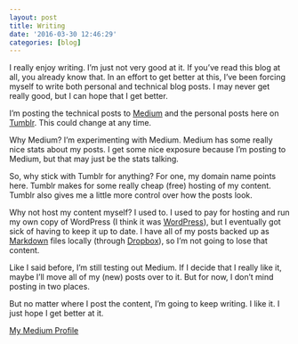 ```yaml
---
layout: post
title: Writing
date: '2016-03-30 12:46:29'
categories: [blog]
---
```


I really enjoy writing. I’m just not very good at it. If you’ve read this blog at all, you already know that. In an effort to get better at this, I’ve been forcing myself to write both personal and technical blog posts. I may never get really good, but I can hope that I get better.

I’m posting the technical posts to [Medium](https://medium.com/) and the personal posts here on [Tumblr](https://www.tumblr.com/). This could change at any time.

Why Medium? I’m experimenting with Medium. Medium has some really nice stats about my posts. I get some nice exposure because I’m posting to Medium, but that may just be the stats talking.

So, why stick with Tumblr for anything? For one, my domain name points here. Tumblr makes for some really cheap (free) hosting of my content. Tumblr also gives me a little more control over how the posts look.

Why not host my content myself? I used to. I used to pay for hosting and run my own copy of WordPress (I think it was [WordPress](https://wordpress.com/)), but I eventually got sick of having to keep it up to date. I have all of my posts backed up as [Markdown](https://daringfireball.net/projects/markdown/) files locally (through [Dropbox](https://www.dropbox.com/)), so I’m not going to lose that content.

Like I said before, I’m still testing out Medium. If I decide that I really like it, maybe I’ll move all of my (new) posts over to it. But for now, I don’t mind posting in two places.

But no matter where I post the content, I’m going to keep writing. I like it. I just hope I get better at it.

[My Medium Profile](https://medium.com/@rwgrier)

